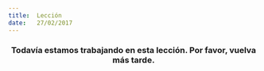```yaml
---
title:  Lección
date:   27/02/2017
---
```


### <center>Todavía estamos trabajando en esta lección. Por favor, vuelva más tarde.</center>